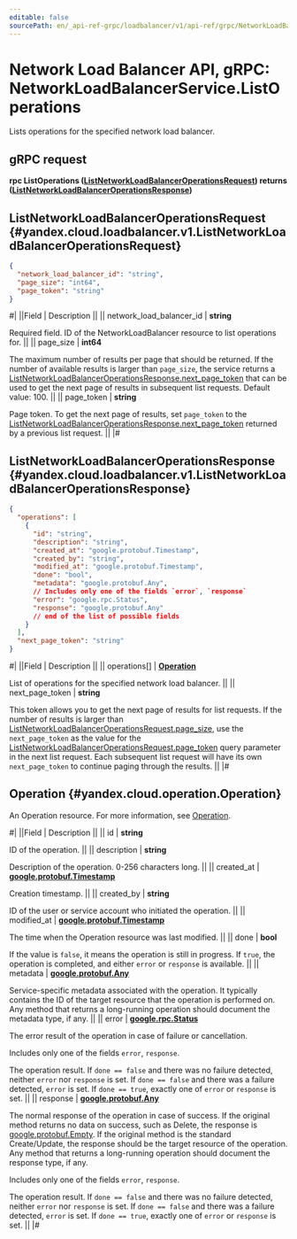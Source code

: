 ```yaml
---
editable: false
sourcePath: en/_api-ref-grpc/loadbalancer/v1/api-ref/grpc/NetworkLoadBalancer/listOperations.md
---
```


# Network Load Balancer API, gRPC: NetworkLoadBalancerService.ListOperations

Lists operations for the specified network load balancer.

## gRPC request

**rpc ListOperations ([ListNetworkLoadBalancerOperationsRequest](#yandex.cloud.loadbalancer.v1.ListNetworkLoadBalancerOperationsRequest)) returns ([ListNetworkLoadBalancerOperationsResponse](#yandex.cloud.loadbalancer.v1.ListNetworkLoadBalancerOperationsResponse))**

## ListNetworkLoadBalancerOperationsRequest {#yandex.cloud.loadbalancer.v1.ListNetworkLoadBalancerOperationsRequest}

```json
{
  "network_load_balancer_id": "string",
  "page_size": "int64",
  "page_token": "string"
}
```

#|
||Field | Description ||
|| network_load_balancer_id | **string**

Required field. ID of the NetworkLoadBalancer resource to list operations for. ||
|| page_size | **int64**

The maximum number of results per page that should be returned. If the number of available
results is larger than `page_size`, the service returns a [ListNetworkLoadBalancerOperationsResponse.next_page_token](#yandex.cloud.loadbalancer.v1.ListNetworkLoadBalancerOperationsResponse)
that can be used to get the next page of results in subsequent list requests.
Default value: 100. ||
|| page_token | **string**

Page token. To get the next page of results, set `page_token` to the
[ListNetworkLoadBalancerOperationsResponse.next_page_token](#yandex.cloud.loadbalancer.v1.ListNetworkLoadBalancerOperationsResponse) returned by a previous list request. ||
|#

## ListNetworkLoadBalancerOperationsResponse {#yandex.cloud.loadbalancer.v1.ListNetworkLoadBalancerOperationsResponse}

```json
{
  "operations": [
    {
      "id": "string",
      "description": "string",
      "created_at": "google.protobuf.Timestamp",
      "created_by": "string",
      "modified_at": "google.protobuf.Timestamp",
      "done": "bool",
      "metadata": "google.protobuf.Any",
      // Includes only one of the fields `error`, `response`
      "error": "google.rpc.Status",
      "response": "google.protobuf.Any"
      // end of the list of possible fields
    }
  ],
  "next_page_token": "string"
}
```

#|
||Field | Description ||
|| operations[] | **[Operation](#yandex.cloud.operation.Operation)**

List of operations for the specified network load balancer. ||
|| next_page_token | **string**

This token allows you to get the next page of results for list requests. If the number of results
is larger than [ListNetworkLoadBalancerOperationsRequest.page_size](#yandex.cloud.loadbalancer.v1.ListNetworkLoadBalancerOperationsRequest), use the `next_page_token` as the value
for the [ListNetworkLoadBalancerOperationsRequest.page_token](#yandex.cloud.loadbalancer.v1.ListNetworkLoadBalancerOperationsRequest) query parameter in the next list request.
Each subsequent list request will have its own `next_page_token` to continue paging through the results. ||
|#

## Operation {#yandex.cloud.operation.Operation}

An Operation resource. For more information, see [Operation](/docs/api-design-guide/concepts/operation).

#|
||Field | Description ||
|| id | **string**

ID of the operation. ||
|| description | **string**

Description of the operation. 0-256 characters long. ||
|| created_at | **[google.protobuf.Timestamp](https://developers.google.com/protocol-buffers/docs/reference/google.protobuf#timestamp)**

Creation timestamp. ||
|| created_by | **string**

ID of the user or service account who initiated the operation. ||
|| modified_at | **[google.protobuf.Timestamp](https://developers.google.com/protocol-buffers/docs/reference/google.protobuf#timestamp)**

The time when the Operation resource was last modified. ||
|| done | **bool**

If the value is `false`, it means the operation is still in progress.
If `true`, the operation is completed, and either `error` or `response` is available. ||
|| metadata | **[google.protobuf.Any](https://developers.google.com/protocol-buffers/docs/proto3#any)**

Service-specific metadata associated with the operation.
It typically contains the ID of the target resource that the operation is performed on.
Any method that returns a long-running operation should document the metadata type, if any. ||
|| error | **[google.rpc.Status](https://cloud.google.com/tasks/docs/reference/rpc/google.rpc#status)**

The error result of the operation in case of failure or cancellation.

Includes only one of the fields `error`, `response`.

The operation result.
If `done == false` and there was no failure detected, neither `error` nor `response` is set.
If `done == false` and there was a failure detected, `error` is set.
If `done == true`, exactly one of `error` or `response` is set. ||
|| response | **[google.protobuf.Any](https://developers.google.com/protocol-buffers/docs/proto3#any)**

The normal response of the operation in case of success.
If the original method returns no data on success, such as Delete,
the response is [google.protobuf.Empty](https://developers.google.com/protocol-buffers/docs/reference/google.protobuf#google.protobuf.Empty).
If the original method is the standard Create/Update,
the response should be the target resource of the operation.
Any method that returns a long-running operation should document the response type, if any.

Includes only one of the fields `error`, `response`.

The operation result.
If `done == false` and there was no failure detected, neither `error` nor `response` is set.
If `done == false` and there was a failure detected, `error` is set.
If `done == true`, exactly one of `error` or `response` is set. ||
|#